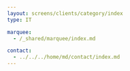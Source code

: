 ```yaml
---
layout: screens/clients/category/index
type: IT

marquee:
  - /_shared/marquee/index.md

contact:
  - ../../../home/md/contact/index.md
---
```

